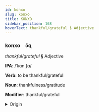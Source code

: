 ```yaml
---
id: konxo
slug: konxo
title: KONXO
sidebar_position: 168
hoverText: thankful/grateful § Adjective
---
```


### konxo&emsp;<span kind="abugida">ɔ̃ɋ</span>

*thankful/grateful* **§** Adjective

**IPA**: /ˈkɑn.ʃɑ/

**Verb**: to be thankful/grateful

**Noun**: thankfulness/gratitude

**Modifier**: thankful/grateful

<details>
    <summary>Origin</summary>
    Japanese か​んしゃ kansha [kã̠ɰ̃ɕa̠]<br/>
    <em>Japonic Language Family</em>
</details>